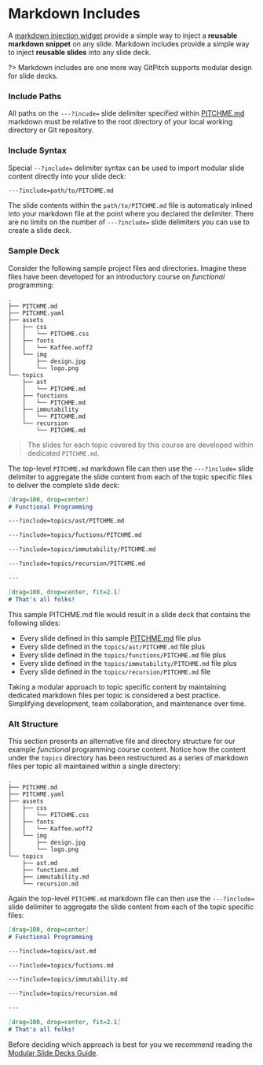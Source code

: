 # Markdown Includes

A [markdown injection widget](/modular-markdown/injection.md) provide a simple way to inject a **reusable markdown snippet** on any slide. Markdown includes provide a simple way to inject **reusable slides** into any slide deck.

?> Markdown includes are one more way GitPitch supports modular design for slide decks.

### Include Paths

All paths on the `---?incude=` slide delimiter specified within [PITCHME.md](/conventions/pitchme-md.md) markdown must be relative to the root directory of your local working directory or Git repository.

### Include Syntax

Special `--?include=` delimiter syntax can be used to import modular slide content directly into your slide deck:

```markdown
---?include=path/to/PITCHME.md
```

The slide contents within the `path/to/PITCHME.md` file is automaticaly inlined into your markdown file at the point where you declared the delimiter. There are no limits on the number of `---?include=` slide delimiters you can use to create a slide deck.

### Sample Deck

Consider the following sample project files and directories. Imagine these files have been developed for an introductory course on *functional* programming:

```
.
├── PITCHME.md
├── PITCHME.yaml
├── assets
│   ├── css
│   │   └── PITCHME.css
│   ├── fonts
│   │   └── Kaffee.woff2
│   └── img
│       ├── design.jpg
│       └── logo.png
└── topics
    ├── ast
    │   └── PITCHME.md
    ├── functions
    │   └── PITCHME.md
    ├── immutability
    │   └── PITCHME.md
    └── recursion
        └── PITCHME.md
```

> The slides for each topic covered by this course are developed within dedicated `PITCHME.md`.

The top-level `PITCHME.md` markdown file can then use the `---?include=` slide delimiter to aggregate the slide content from each of the topic specific files to deliver the complete slide deck:

```markdown
[drag=100, drop=center]
# Functional Programming

---?include=topics/ast/PITCHME.md

---?include=topics/fuctions/PITCHME.md

---?include=topics/immutability/PITCHME.md

---?include=topics/recursion/PITCHME.md

---

[drag=100, drop=center, fit=2.1]
# That's all folks!

```

This sample PITCHME.md file would result in a slide deck that contains the following slides:

- Every slide defined in this sample [PITCHME.md](/conventions/pitchme-md.md) file plus
- Every slide defined in the `topics/ast/PITCHME.md` file plus
- Every slide defined in the `topics/functions/PITCHME.md` file plus
- Every slide defined in the `topics/immutability/PITCHME.md` file plus
- Every slide defined in the `topics/recursion/PITCHME.md` file

Taking a modular approach to topic specific content by maintaining dedicated markdown files per topic is considered a best practice. Simplifying development, team collaboration, and maintenance over time.

### Alt Structure

This section presents an alternative file and directory structure for our example *functional* programming course content. Notice how the content under the `topics` directory has been restructured as a series of markdown files per topic all maintained within a single directory:

```
.
├── PITCHME.md
├── PITCHME.yaml
├── assets
│   ├── css
│   │   └── PITCHME.css
│   ├── fonts
│   │   └── Kaffee.woff2
│   └── img
│       ├── design.jpg
│       └── logo.png
└── topics
    ├── ast.md
    ├── functions.md
    ├── immutability.md
    └── recursion.md
```

Again the top-level `PITCHME.md` markdown file can then use the `---?include=` slide delimiter to aggregate the slide content from each of the topic specific files:

```markdown
[drag=100, drop=center]
# Functional Programming

---?include=topics/ast.md

---?include=topics/fuctions.md

---?include=topics/immutability.md

---?include=topics/recursion.md

---

[drag=100, drop=center, fit=2.1]
# That's all folks!

```

Before deciding which approach is best for you we recommend reading the [Modular Slide Decks Guide](/modular-markdown/modular-decks.md).

